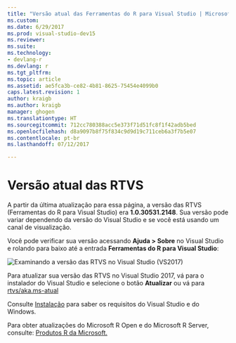 ```yaml
---
title: "Versão atual das Ferramentas do R para Visual Studio | Microsoft Docs"
ms.custom: 
ms.date: 6/29/2017
ms.prod: visual-studio-dev15
ms.reviewer: 
ms.suite: 
ms.technology:
- devlang-r
ms.devlang: r
ms.tgt_pltfrm: 
ms.topic: article
ms.assetid: ae5fca3b-ce82-4b81-8625-75454e4099b0
caps.latest.revision: 1
author: kraigb
ms.author: kraigb
manager: ghogen
ms.translationtype: HT
ms.sourcegitcommit: 712cc780388acc5e373f71d51fc8f1f42adb5bed
ms.openlocfilehash: d8a9097b8f75f834c9d9d19c711ceb6a3f7b5e07
ms.contentlocale: pt-br
ms.lasthandoff: 07/12/2017

---
```


# <a name="rtvs-current-version"></a>Versão atual das RTVS

A partir da última atualização para essa página, a versão das RTVS (Ferramentas do R para Visual Studio) era **1.0.30531.2148**. Sua versão pode variar dependendo da versão do Visual Studio e se você está usando um canal de visualização.

Você pode verificar sua versão acessando **Ajuda > Sobre** no Visual Studio e rolando para baixo até a entrada **Ferramentas do R para Visual Studio**: 

![Examinando a versão das RTVS no Visual Studio (VS2017)](media/current-version.png)

Para atualizar sua versão das RTVS no Visual Studio 2017, vá para o instalador do Visual Studio e selecione o botão **Atualizar** ou vá para [rtvs/aka.ms-atual](https://aka.ms/rtvs-current)

Consulte [Instalação](installation.md) para saber os requisitos do Visual Studio e do Windows.

Para obter atualizações do Microsoft R Open e do Microsoft R Server, consulte: [Produtos R da Microsoft.](http://aka.ms/rtvs-msft-r)
